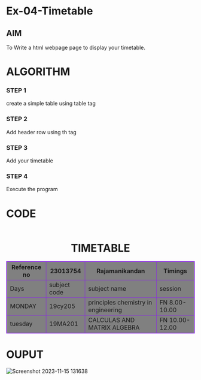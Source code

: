 # Ex-04-Timetable
## AIM
To Write a html webpage page to display your timetable.

# ALGORITHM
### STEP 1
create a simple table using table tag
### STEP 2
Add header row using th tag
### STEP 3
Add your timetable
### STEP 4
Execute the program

# CODE
<img src="C:\Users\admin\Pictures\Screenshots\Screenshot (48).png" alt=""><br>
<style>
    table,th,td{
        border:1px solid blueviolet;
        background-color:gray;
        
    }
</style>
<body>
    <h1><center>TIMETABLE</center></h1>
    <table style="width:100%;">
    <tr>
        <th>Reference no</th>
        <th>23013754</th>
        <th>Rajamanikandan</th>
        <th>Timings</th>
    </tr>
<tr>
    <td>Days</td>
    <td>subject code</td>
    <td>subject name</td>
    <td>session</td>
</tr>
<tr>
    <td>MONDAY</td>
    <td>19cy205</td>
    <td>principles chemistry in engineering</td>
    <td>FN 8.00-10.00</td>
</tr>
<tr>
    <td>tuesday</td>
    <td>19MA201</td>
    <td>CALCULAS AND MATRIX ALGEBRA</td>
    <td>FN 10.00-12.00</td>

</tr></table>

</body>


# OUPUT
![Screenshot 2023-11-15 131638](https://github.com/sasintharparanthaman/ODD2023-WT-Ex-03-Timetable/assets/145743219/3d6efc04-d206-4c0c-8eab-658cc3560563)

